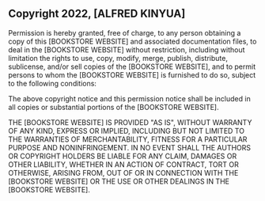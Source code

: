 ## Copyright 2022, [ALFRED KINYUA]

Permission is hereby granted, free of charge, to any person obtaining a copy of this [BOOKSTORE WEBSITE] and associated documentation files, to deal in the [BOOKSTORE WEBSITE] without restriction, including without limitation the rights to use, copy, modify, merge, publish, distribute, sublicense, and/or sell copies of the [BOOKSTORE WEBSITE], and to permit persons to whom the [BOOKSTORE WEBSITE] is furnished to do so, subject to the following conditions:

The above copyright notice and this permission notice shall be included in all copies or substantial portions of the [BOOKSTORE WEBSITE].

THE [BOOKSTORE WEBSITE] IS PROVIDED "AS IS", WITHOUT WARRANTY OF ANY KIND, EXPRESS OR IMPLIED, INCLUDING BUT NOT LIMITED TO THE WARRANTIES OF MERCHANTABILITY, FITNESS FOR A PARTICULAR PURPOSE AND NONINFRINGEMENT. IN NO EVENT SHALL THE AUTHORS OR COPYRIGHT HOLDERS BE LIABLE FOR ANY CLAIM, DAMAGES OR OTHER LIABILITY, WHETHER IN AN ACTION OF CONTRACT, TORT OR OTHERWISE, ARISING FROM, OUT OF OR IN CONNECTION WITH THE [BOOKSTORE WEBSITE] OR THE USE OR OTHER DEALINGS IN THE [BOOKSTORE WEBSITE].
